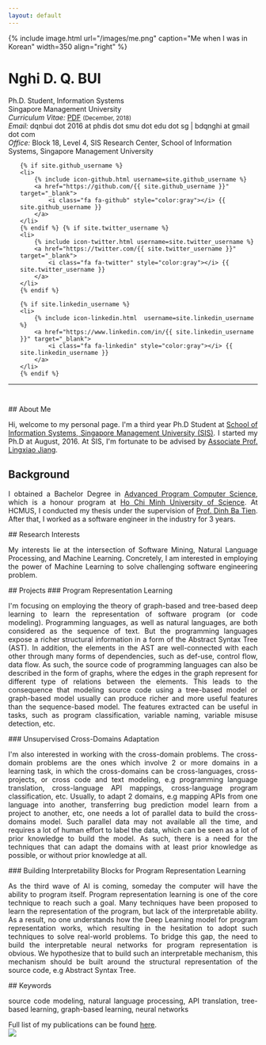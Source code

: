 ```yaml
---
layout: default
---
```


{% include image.html url="/images/me.png" caption="Me when I was in Korean" width=350 align="right" %}

# Nghi D. Q. BUI  

Ph.D. Student, Information Systems <br>
Singapore Management University <br>
<em>Curriculum Vitae: </em><a href="/files/CV_new.pdf" target="_blank">PDF</a>  <small>(December, 2018)</small> <br>
<em>Email: </em><a>dqnbui dot 2016 at phdis dot smu dot edu dot sg</a> | <a>bdqnghi at gmail dot com</a> <br>
<em>Office: </em>Block 18, Level 4, SIS Research Center, School of Information Systems, Singapore Management University<br>

<ul class="social-media-list">
    <!-- {% include icon-github.html username=site.github_username %} | {% include icon-linkedin.html username=site.linkedin_username %} | {% include icon-facebook.html username=site.facebook_username %} | {% include icon-twitter.html username=site.twitter_username %} -->

    {% if site.github_username %}
    <li>
        {% include icon-github.html username=site.github_username %}
        <a href="https://github.com/{{ site.github_username }}" target="_blank">
            <i class="fa fa-github" style="color:gray"></i> {{ site.github_username }}
        </a>
    </li>
    {% endif %} {% if site.twitter_username %}
    <li>
        {% include icon-twitter.html username=site.twitter_username %}
        <a href="https://twitter.com/{{ site.twitter_username }}" target="_blank">
            <i class="fa fa-twitter" style="color:gray"></i> {{ site.twitter_username }}
        </a>
    </li>
    {% endif %}

    {% if site.linkedin_username %}
    <li>
        {% include icon-linkedin.html  username=site.linkedin_username %}
        <a href="https://www.linkedin.com/in/{{ site.linkedin_username }}" target="_blank">
            <i class="fa fa-linkedin" style="color:gray"></i> {{ site.linkedin_username }}
        </a>
    </li>
    {% endif %}

   <!--  {% if site.google_scholar_id %}
    <li>
        <a href="https://scholar.google.com/citations?user={{ site.google_scholar_id }}">
            <i class="ai ai-google-scholar" style="color:gray"></i> {{ site.google_scholar_id }}
        </a>
    </li>
    {% endif %}  -->
</ul>

<hr >
<hr style="height:10pt; visibility:hidden;" />
## About Me
<p align="justify" >
Hi, welcome to my personal page. I'm a third year Ph.D Student at <a href="https://sis.smu.edu.sg/programmes/PhD/overview" target="_blank">School of Information Systems, Singapore Management University (SIS)</a>. I started my Ph.D at August, 2016. At SIS, I'm fortunate to be advised by <a href="http://www.mysmu.edu/faculty/lxjiang/" target="_blank">Associate Prof. Lingxiao Jiang</a>. </p>


## Background
<p align="justify" >
I obtained a Bachelor Degree in <a href="http://www.apcs.hcmus.edu.vn/Default.aspx?alias=www.apcs.hcmus.edu.vn/en" target="_blank">Advanced Program Computer Science</a>, which is a honour program at <a href="http://web.hcmus.edu.vn/en/index.php" target="_blank">Ho Chi Minh University of Science</a>. At HCMUS, I conducted my thesis under the supervision of <a href="https://dblp.org/pers/hd/d/Dinh:Tien_Ba">Prof. Dinh Ba Tien</a>. After that, I worked as a software engineer in the industry for 3 years.

</p>
## Research Interests
<p align="justify" >
My interests lie at the intersection of Software Mining, Natural Language Processing, and Machine Learning. Concretely, I am interested in employing the power of Machine Learning to solve challenging software engineering problem.
</p>
## Projects
### Program Representation Learning
<p align="justify" >
I'm focusing on employing the theory of graph-based and tree-based deep learning to learn the representation of software program (or code modeling). Programming languages, as well as natural languages, are both considered as the sequence of text. But the programming languages expose a richer structural information in a form of the Abstract Syntax Tree (AST). In addition, the elements in the AST are well-connected with each other through many forms of dependencies, such as def-use, control flow, data flow. As such, the source code of programming languages can also be described in the form of graphs, where the edges in the graph represent for different type of relations between the elements. This leads to the consequence that modeling source code using a tree-based model or graph-based model usually can produce richer and more useful features than the sequence-based model. The features extracted can be useful in tasks, such as program classification, variable naming, variable misuse detection, etc.
</p>
### Unsupervised Cross-Domains Adaptation
<p align="justify" >
I'm also interested in working with the cross-domain problems. The cross-domain problems are the ones which involve 2 or more domains in a learning task, in which the cross-domains can be cross-languages, cross-projects, or cross code and text modeling, e.g programming language translation, cross-language API mappings, cross-language program classification, etc.  Usually, to adapt 2 domains, e.g mapping APIs from one language into another, transferring bug prediction model learn from a project to another, etc, one needs a lot of parallel data to build the cross-domains model. Such parallel data may not available all the time, and requires a lot of human effort to label the data, which can be seen as a lot of prior knowledge to build the model. As such, there is a need for the techniques that can adapt the domains with at least prior knowledge as possible, or without prior knowledge at all.
</p>
### Building Interpretability Blocks for Program Representation Learning
<p align="justify" >
As the third wave of AI is coming, someday the computer will have the ability to program itself. Program representation learning is one of the core technique to reach such a goal. Many techniques have been proposed to learn the representation of the program, but lack of the interpretable ability. As a result, no one understands how the Deep Learning model for program representation works, which resulting in the hesitation to adopt such techniques to solve real-world problems. To bridge this gap, the need to build the interpretable neural networks for program representation is obvious. We hypothesize that to build such an interpretable mechanism, this mechanism should be built around the structural representation of the source code, e.g Abstract Syntax Tree.
</p>
## Keywords
<p align="justify" >
source code modeling, natural language processing, API translation, tree-based learning, graph-based learning, neural networks
</p>


Full list of my publications can be found <a href="https://scholar.google.com.sg/citations?user=QwybxYsAAAAJ&hl=ens" target="_blank">here</a>.
<br>
<a href="https://clustrmaps.com/site/1ad1p" title="Visit tracker"><img src="//www.clustrmaps.com/map_v2.png?d=McQNhkf8Yz9_O9RxR6737fb3TmJs5kCW-Tm-aoQaocc&cl=ffffff"></a>
